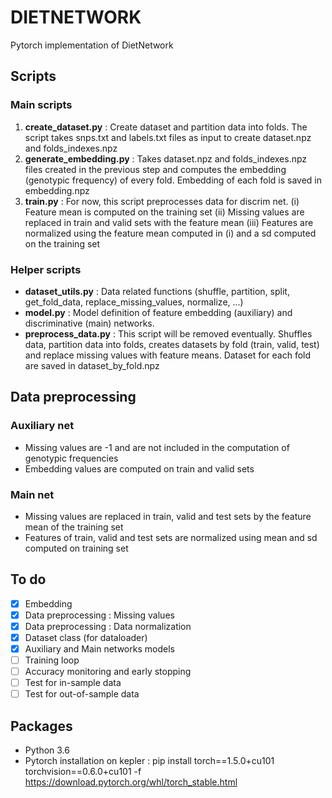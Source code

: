 # DIETNETWORK
Pytorch implementation of DietNetwork
## Scripts
### Main scripts
1. **create_dataset.py** : Create dataset and partition data into folds. The script takes snps.txt and labels.txt files as input to create dataset.npz and folds_indexes.npz
2. **generate_embedding.py** : Takes dataset.npz and folds_indexes.npz files created in the previous step and computes the embedding (genotypic frequency) of every fold. Embedding of each fold is saved in embedding.npz
3. **train.py** : For now, this script preprocesses data for discrim net.
  (i) Feature mean is computed on the training set
  (ii) Missing values are replaced in train and valid sets with the feature mean
  (iii) Features are normalized using the feature mean computed in (i) and a sd computed on the training set
### Helper scripts
- **dataset_utils.py** : Data related functions (shuffle, partition, split, get_fold_data, replace_missing_values, normalize, ...)
- **model.py** : Model definition of feature embedding (auxiliary) and discriminative (main) networks.
- **preprocess_data.py** : This script will be removed eventually. Shuffles data, partition data into folds, creates datasets by fold (train, valid, test) and replace missing values with feature means. Dataset for each fold are saved in dataset_by_fold.npz
## Data preprocessing
### Auxiliary net
- Missing values are -1 and are not included in the computation of genotypic frequencies
- Embedding values are computed on train and valid sets
### Main net
- Missing values are replaced in train, valid and test sets by the feature mean of the training set
- Features of train, valid and test sets are normalized using mean and sd computed on training set
## To do
- [x] Embedding
- [x] Data preprocessing : Missing values
- [x] Data preprocessing : Data normalization
- [x] Dataset class (for dataloader)
- [x] Auxiliary and Main networks models
- [ ] Training loop
- [ ] Accuracy monitoring and early stopping
- [ ] Test for in-sample data
- [ ] Test for out-of-sample data
## Packages
- Python 3.6
- Pytorch installation on kepler :
pip install torch==1.5.0+cu101 torchvision==0.6.0+cu101 -f https://download.pytorch.org/whl/torch_stable.html
